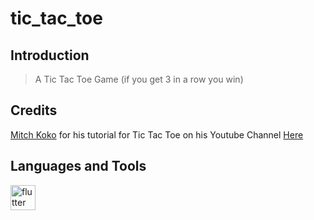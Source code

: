# tic_tac_toe

## Introduction
> A Tic Tac Toe Game (if you get 3 in a row you win)

## Credits
[Mitch Koko](https://github.com/mitchkoko) for his tutorial for Tic Tac Toe on his Youtube Channel [Here](https://www.youtube.com/watch?v=BZaXEIn9jE4&list=PLlvRDpXh1Se6e3FSn5O7VU6tzlndSi3FD)

## Languages and Tools
<p align="left"> <a href="https://flutter.dev" target="_blank"> <img src="https://www.vectorlogo.zone/logos/flutterio/flutterio-icon.svg" alt="flutter" width="40" height="40"/> </a> </p>

